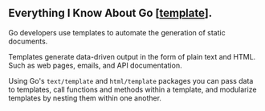 ## Everything I Know About Go \[[template](https://pkg.go.dev/text/template)\].

Go developers use templates to automate the generation of static documents.

Templates generate data-driven output in the form of plain text and HTML. Such as web pages, emails, and API documentation. 

Using Go's `text/template` and `html/template` packages you can pass data to templates, call functions and methods within a template, and modularize templates by nesting them within one another.